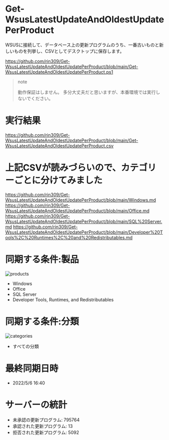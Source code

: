 # Get-WsusLatestUpdateAndOldestUpdatePerProduct
WSUSに接続して、データベース上の更新プログラムのうち、一番古いものと新しいものを列挙し、CSVとしてデスクトップに保存します。

https://github.com/rin309/Get-WsusLatestUpdateAndOldestUpdatePerProduct/blob/main/Get-WsusLatestUpdateAndOldestUpdatePerProduct.ps1

> note
> 
> 動作保証はしません。
> 多分大丈夫だと思いますが、本番環境では実行しないでください。
> 

# 実行結果
https://github.com/rin309/Get-WsusLatestUpdateAndOldestUpdatePerProduct/blob/main/Get-WsusLatestUpdateAndOldestUpdatePerProduct.csv

# 上記CSVが読みづらいので、カテゴリーごとに分けてみました

https://github.com/rin309/Get-WsusLatestUpdateAndOldestUpdatePerProduct/blob/main/Windows.md
https://github.com/rin309/Get-WsusLatestUpdateAndOldestUpdatePerProduct/blob/main/Office.md
https://github.com/rin309/Get-WsusLatestUpdateAndOldestUpdatePerProduct/blob/main/SQL%20Server.md
https://github.com/rin309/Get-WsusLatestUpdateAndOldestUpdatePerProduct/blob/main/Developer%20Tools%2C%20Runtimes%2C%20and%20Redistributables.md


# 同期する条件:製品
![products](https://user-images.githubusercontent.com/760251/167159398-56ddfb56-b33c-497f-9fd0-549a2a67d283.png)

- Windows
- Office
- SQL Server
- Developer Tools, Runtimes, and Redistributables

# 同期する条件:分類
![categories](https://user-images.githubusercontent.com/760251/167159433-57aff51d-6b1d-4dc5-8517-fd0119148b9e.png)

- すべての分類

# 最終同期日時
- 2022/5/6 16:40

# サーバーの統計
- 未承認の更新プログラム: 795764
- 承認された更新プログラム: 13
- 拒否された更新プログラム: 5092
